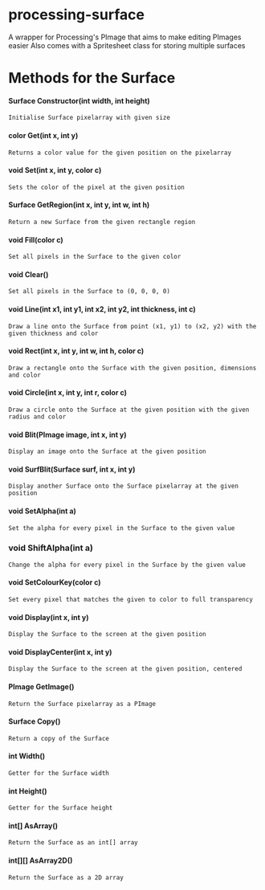 # processing-surface
A wrapper for Processing's PImage that aims to make editing PImages easier
Also comes with a Spritesheet class for storing multiple surfaces


# Methods for the Surface

#### Surface Constructor(int width, int height)
	Initialise Surface pixelarray with given size

#### color Get(int x, int y)
	Returns a color value for the given position on the pixelarray

#### void Set(int x, int y, color c)
	Sets the color of the pixel at the given position

#### Surface GetRegion(int x, int y, int w, int h)
	Return a new Surface from the given rectangle region

#### void Fill(color c)
	Set all pixels in the Surface to the given color

#### void Clear()
	Set all pixels in the Surface to (0, 0, 0, 0)

#### void Line(int x1, int y1, int x2, int y2, int thickness, int c)
	Draw a line onto the Surface from point (x1, y1) to (x2, y2) with the given thickness and color

#### void Rect(int x, int y, int w, int h, color c)
	Draw a rectangle onto the Surface with the given position, dimensions and color

#### void Circle(int x, int y, int r, color c)
	Draw a circle onto the Surface at the given position with the given radius and color

#### void Blit(PImage image, int x, int y)
	Display an image onto the Surface at the given position

#### void SurfBlit(Surface surf, int x, int y)
	Display another Surface onto the Surface pixelarray at the given position

#### void SetAlpha(int a)
	Set the alpha for every pixel in the Surface to the given value

### void ShiftAlpha(int a)
	Change the alpha for every pixel in the Surface by the given value

#### void SetColourKey(color c)
	Set every pixel that matches the given to color to full transparency

#### void Display(int x, int y)
	Display the Surface to the screen at the given position

#### void DisplayCenter(int x, int y)
	Display the Surface to the screen at the given position, centered

#### PImage GetImage()
	Return the Surface pixelarray as a PImage

#### Surface Copy()
	Return a copy of the Surface

#### int Width()
	Getter for the Surface width

#### int Height()
	Getter for the Surface height

#### int[] AsArray()
	Return the Surface as an int[] array

#### int[][] AsArray2D()
	Return the Surface as a 2D array
